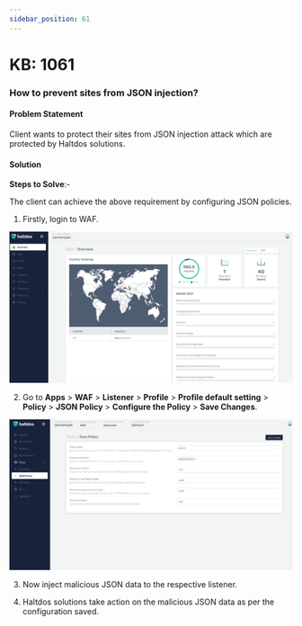 ```yaml
---
sidebar_position: 61
---
```


# KB: 1061

### **How to prevent sites from JSON injection?**

#### **Problem Statement**

Client wants to protect their sites from JSON injection attack which are protected by Haltdos solutions.

#### **Solution**

**Steps to Solve**:-

The client can achieve the above requirement by configuring JSON policies.

1. Firstly, login to WAF.

![kb-1061](/img/waf/kb/v2/overview_kb_1061_1.png)

2. Go to **Apps** > **WAF** > **Listener** > **Profile** > **Profile default setting** > **Policy** > **JSON Policy**  > **Configure the Policy** > **Save Changes**.

![kb-1061](/img/waf/kb/v2/json_kb_1061_2.png)

3. Now inject malicious JSON data to the respective listener.

4. Haltdos solutions take action on the malicious JSON data as per the configuration saved. 


